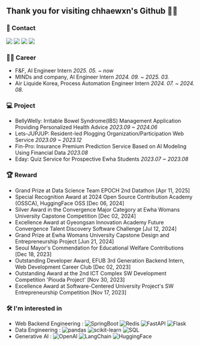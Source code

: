 ## Thank you for visiting chhaewxn's Github 🥰🍀
### 🌿 Contact 
<p>
<a href="https://github.com/chhaewxn"><img src="https://img.shields.io/badge/Github-181717?style=flat-square&logo=Github&logoColor=white"/></a>
<a href="https://velog.io/@chhaewxn"><img src="https://img.shields.io/badge/Velog-20C997?style=flat-square&logo=Velog&logoColor=white"/></a>
<a href="mailto:chaewon1019@ewhain.net"><img src="https://img.shields.io/badge/Gmail-D14836?style=flat-square&logo=Gmail&logoColor=white"/></a>
<a href="https://www.linkedin.com/in/chaewon-song-319371276/"><img src="https://img.shields.io/badge/LinkedIn-blue?style=flat-square&logo=Linkedin&logoColor=white)"/></a>
</p>

### 👩‍💻 Career
- F&F, AI Engineer Intern *2025. 05. ~ now* 
- MINDs and company, AI Engineer Intern *2024. 09. ~ 2025. 03.*
- Air Liquide Korea, Process Automation Engineer Intern *2024. 07. ~ 2024. 08.*
  
### 💻 Project
- BellyWelly: Irritable Bowel Syndrome(IBS) Management Application Providing Personalized Health Advice *2023.09 ~ 2024.06*
- Lets-JUPJUP: Resident-led Plogging Organization/Participation Web Service *2023.09 ~ 2023.12*
- Fin-Pro: Insurance Premium Prediction Service Based on AI Modeling Using Financial Data *2023.08*
- Eday: Quiz Service for Prospective Ewha Students *2023.07 ~ 2023.08*

### 🏆 Reward
- Grand Prize at Data Science Team EPOCH 2nd Datathon [Apr 11, 2025]
- Special Recognition Award at 2024 Open Source Contribution Academy (OSSCA), HuggingFace OSS [Dec 06, 2024]
- Silver Award in the Convergence Major Category at Ewha Womans University Capstone Competition [Dec 02, 2024]
- Excellence Award at Gyeongsan Innovation Academy Future Convergence Talent Discovery Software Challenge [Jul 12, 2024]
- Grand Prize at Ewha Womans University Capstone Design and Entrepreneurship Project [Jun 21, 2024]
- Seoul Mayor's Commendation for Educational Welfare Contributions [Dec 18, 2023]
- Outstanding Developer Award, EFUB 3rd Generation Backend Intern, Web Development Career Club [Dec 02, 2023]
- Outstanding Award at the 2nd ICT Complex SW Development Competition 'Piouda Project' [Nov 30, 2023]
- Excellence Award at Software-Centered University Project's SW Entrepreneurship Competition [Nov 17, 2023]
  
### 🛠 I'm interested in
- Web Backend Engineering :
![SpringBoot](https://img.shields.io/badge/SpringBoot-6DB33F?style=flat-square&logo=SpringBoot&logoColor=white)
![Redis](https://img.shields.io/badge/Redis-FF4438?style=flat-square&logo=Redis&logoColor=white)
![FastAPI](https://img.shields.io/badge/FastAPI-009688?style=flat-square&logo=FastAPI&logoColor=white)
![Flask](https://img.shields.io/badge/Flask-000000?style=flat-square&logo=Flask&logoColor=white)
- Data Engineering :
![pandas](https://img.shields.io/badge/pandas-150458?style=flat-square&logo=pandas&logoColor=white)
![scikit-learn](https://img.shields.io/badge/scikit--learn-F7931E?style=flat-square&logo=scikit-learn&logoColor=white)
![SQL](https://img.shields.io/badge/SQL-4479A1?style=flat-square&logo=MySQL&logoColor=white)
- Generative AI :
![OpenAI](https://img.shields.io/badge/OpenAI-412991?style=flat-square&logo=OpenAI&logoColor=white)
![LangChain](https://img.shields.io/badge/LangChain-1C3C3C?style=flat-square&logo=LangChain&logoColor=white)
![HuggingFace](https://img.shields.io/badge/HuggingFace-FFD21E?style=flat-square&logo=HuggingFace&logoColor=white)
